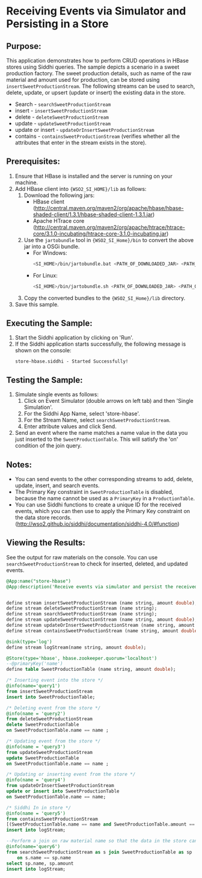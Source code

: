 # Receiving Events via Simulator and Persisting in a Store

## Purpose:
This application demonstrates how to perform CRUD operations in HBase stores using Siddhi queries. The sample depicts a scenario in a sweet production factory. The sweet production details, such as name of the raw material and amount used for production, can be stored using `insertSweetProductionStream`. The following streams can be used to search, delete, update, or upsert (update or insert) the existing data in the store.
* Search - `searchSweetProductionStream`
* insert - `insertSweetProductionStream`
* delete - `deleteSweetProductionStream`
* update - `updateSweetProductionStream`
* update or insert - `updateOrInsertSweetProductionStream`
* contains - `containsSweetProductionStream` (verifies whether all the attributes that enter in the stream exists in the store).

## Prerequisites:
1. Ensure that HBase is installed and the server is running on your machine.
2. Add HBase client into `{WSO2_SI_HOME}/lib` as follows:
    1. Download the following jars:
        * HBase client (http://central.maven.org/maven2/org/apache/hbase/hbase-shaded-client/1.3.1/hbase-shaded-client-1.3.1.jar)
        * Apache HTrace core (http://central.maven.org/maven2/org/apache/htrace/htrace-core/3.1.0-incubating/htrace-core-3.1.0-incubating.jar)
    2. Use the `jartobundle` tool in `{WSO2_SI_Home}/bin` to convert the above jar into a OSGi bundle.
        - For Windows:
            ```bash
            <SI_HOME>/bin/jartobundle.bat <PATH_OF_DOWNLOADED_JAR> <PATH_OF_CONVERTED_JAR>
            ```
        - For Linux:
            ```bash
            <SI_HOME>/bin/jartobundle.sh <PATH_OF_DOWNLOADED_JAR> <PATH_OF_CONVERTED_JAR>
            ```
    3. Copy the converted bundles to the `{WSO2_SI_Home}/lib` directory.
3. Save this sample.

## Executing the Sample:
1. Start the Siddhi application by clicking on 'Run'.
2. If the Siddhi application starts successfully, the following message is shown on the console:
    ```
    store-hbase.siddhi - Started Successfully!
    ```

## Testing the Sample:
1. Simulate single events as follows:
    1. Click on Event Simulator (double arrows on left tab) and then 'Single Simulation'.
    2. For the Siddhi App Name, select 'store-hbase'.
    3. For the Stream Name, select `searchSweetProductionStream`.
    4. Enter attribute values and click Send.
2. Send an event where the name matches a name value in the data you just inserted to the `SweetProductionTable`. This will satisfy the 'on' condition of the join query.

## Notes:
* You can send events to the other corresponding streams to add, delete, update, insert, and search events.
* The Primary Key constraint in `SweetProductionTable` is disabled, because the name cannot be used as a `PrimaryKey` in a `ProductionTable`.
* You can use Siddhi functions to create a unique ID for the received events, which you can then use to apply the Primary Key constraint on the data store records. (http://wso2.github.io/siddhi/documentation/siddhi-4.0/#function)

## Viewing the Results:
See the output for raw materials on the console. You can use `searchSweetProductionStream` to check for inserted, deleted, and updated events.

```sql
@App:name("store-hbase")
@App:description('Receive events via simulator and persist the received data in the store.')


define stream insertSweetProductionStream (name string, amount double);
define stream deleteSweetProductionStream (name string);
define stream searchSweetProductionStream (name string);
define stream updateSweetProductionStream (name string, amount double);
define stream updateOrInsertSweetProductionStream (name string, amount double);
define stream containsSweetProductionStream (name string, amount double);

@sink(type='log')
define stream logStream(name string, amount double);

@Store(type='hbase', hbase.zookeeper.quorum='localhost')
--@primaryKey('name')
define table SweetProductionTable (name string, amount double);

/* Inserting event into the store */
@info(name='query1')
from insertSweetProductionStream
insert into SweetProductionTable;

/* Deleting event from the store */
@info(name = 'query2')
from deleteSweetProductionStream
delete SweetProductionTable
on SweetProductionTable.name == name ;

/* Updating event from the store */
@info(name = 'query3')
from updateSweetProductionStream
update SweetProductionTable
on SweetProductionTable.name == name ;

/* Updating or inserting event from the store */
@info(name = 'query4')
from updateOrInsertSweetProductionStream
update or insert into SweetProductionTable
on SweetProductionTable.name == name;

/* Siddhi In in store */
@info(name = 'query5')
from containsSweetProductionStream
[(SweetProductionTable.name == name and SweetProductionTable.amount == amount) in SweetProductionTable]
insert into logStream;

--Perform a join on raw material name so that the data in the store can be viewed
@info(name='query6')
from searchSweetProductionStream as s join SweetProductionTable as sp
    on s.name == sp.name
select sp.name, sp.amount
insert into logStream;
```